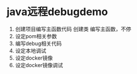 # java远程debugdemo

1. 创建项目编写主函数代码
    创建类
    编写主函数，不停
2. 设定pom相关参数
3. 编写debug相关代码
4. 设定本地调试
5. 设定docker镜像
5. 设定docker镜像调试